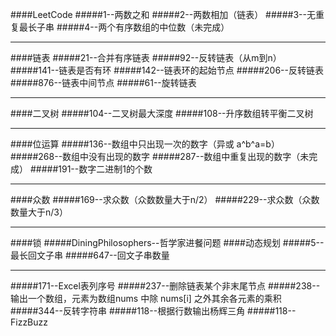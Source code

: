 ####LeetCode
#####1--两数之和
#####2--两数相加（链表）
#####3--无重复最长子串
#####4--两个有序数组的中位数（未完成）
***
####链表
#####21--合并有序链表
#####92--反转链表（从m到n）
#####141--链表是否有环
#####142--链表环的起始节点
#####206--反转链表
#####876--链表中间节点
#####61--旋转链表
***
####二叉树
#####104--二叉树最大深度
#####108--升序数组转平衡二叉树
***
####位运算
#####136--数组中只出现一次的数字（异或  a^b^a=b）
#####268--数组中没有出现的数字
#####287--数组中重复出现的数字（未完成）
#####191--数字二进制1的个数
***
####众数
#####169--求众数（众数数量大于n/2）
#####229--求众数（众数数量大于n/3）
***
####锁
#####DiningPhilosophers--哲学家进餐问题
####动态规划
#####5--最长回文子串
#####647--回文子串数量
***
#####171--Excel表列序号
#####237--删除链表某个非末尾节点
#####238--输出一个数组，元素为数组nums 中除 nums[i] 之外其余各元素的乘积
#####344--反转字符串
#####118--根据行数输出杨辉三角
#####118--FizzBuzz
